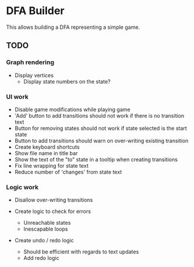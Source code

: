 
DFA Builder
===========

This allows building a DFA representing a simple game.


## TODO

### Graph rendering

+ Display vertices
  + Display state numbers on the state?
  
### UI work

+ Disable game modifications while playing game  
+ 'Add' button to add transitions should not work if there is no
  transition text 
+ Button for removing states should not work if state selected is the
  start state 
+ Button to add transitions should warn on over-writing existing
  transition 
+ Create keyboard shortcuts
+ Show file name in title bar
+ Show the text of the "to" state in a tooltip when creating
  transitions 
+ Fix line wrapping for state text
+ Reduce number of 'changes' from state text

### Logic work

+ Disallow over-writing transitions

+ Create logic to check for errors
  + Unreachable states
  + Inescapable loops
  
+ Create undo / redo logic
  + Should be efficient with regards to text updates
  + Add redo logic
  
